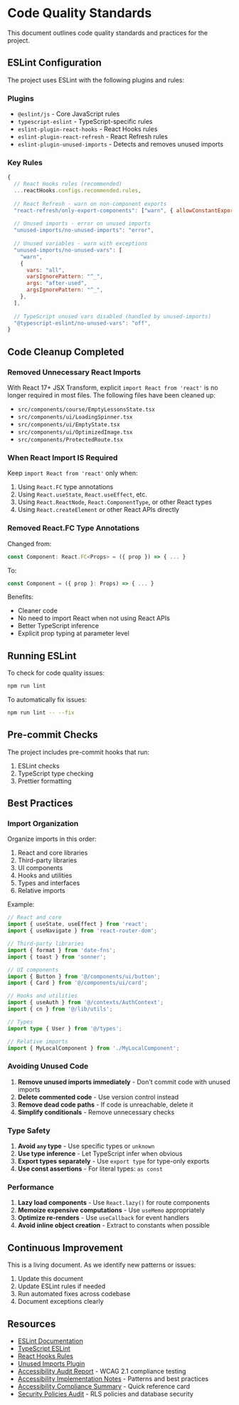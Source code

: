 # Code Quality Standards

This document outlines code quality standards and practices for the project.

## ESLint Configuration

The project uses ESLint with the following plugins and rules:

### Plugins
- `@eslint/js` - Core JavaScript rules
- `typescript-eslint` - TypeScript-specific rules
- `eslint-plugin-react-hooks` - React Hooks rules
- `eslint-plugin-react-refresh` - React Refresh rules
- `eslint-plugin-unused-imports` - Detects and removes unused imports

### Key Rules

```javascript
{
  // React Hooks rules (recommended)
  ...reactHooks.configs.recommended.rules,
  
  // React Refresh - warn on non-component exports
  "react-refresh/only-export-components": ["warn", { allowConstantExport: true }],
  
  // Unused imports - error on unused imports
  "unused-imports/no-unused-imports": "error",
  
  // Unused variables - warn with exceptions
  "unused-imports/no-unused-vars": [
    "warn",
    {
      vars: "all",
      varsIgnorePattern: "^_",
      args: "after-used",
      argsIgnorePattern: "^_",
    },
  ],
  
  // TypeScript unused vars disabled (handled by unused-imports)
  "@typescript-eslint/no-unused-vars": "off",
}
```

## Code Cleanup Completed

### Removed Unnecessary React Imports

With React 17+ JSX Transform, explicit `import React from 'react'` is no longer required in most files. The following files have been cleaned up:

- `src/components/course/EmptyLessonsState.tsx`
- `src/components/ui/LoadingSpinner.tsx`
- `src/components/ui/EmptyState.tsx`
- `src/components/ui/OptimizedImage.tsx`
- `src/components/ProtectedRoute.tsx`

### When React Import IS Required

Keep `import React from 'react'` only when:
1. Using `React.FC` type annotations
2. Using `React.useState`, `React.useEffect`, etc.
3. Using `React.ReactNode`, `React.ComponentType`, or other React types
4. Using `React.createElement` or other React APIs directly

### Removed React.FC Type Annotations

Changed from:
```typescript
const Component: React.FC<Props> = ({ prop }) => { ... }
```

To:
```typescript
const Component = ({ prop }: Props) => { ... }
```

Benefits:
- Cleaner code
- No need to import React when not using React APIs
- Better TypeScript inference
- Explicit prop typing at parameter level

## Running ESLint

To check for code quality issues:

```bash
npm run lint
```

To automatically fix issues:

```bash
npm run lint -- --fix
```

## Pre-commit Checks

The project includes pre-commit hooks that run:
1. ESLint checks
2. TypeScript type checking
3. Prettier formatting

## Best Practices

### Import Organization

Organize imports in this order:
1. React and core libraries
2. Third-party libraries
3. UI components
4. Hooks and utilities
5. Types and interfaces
6. Relative imports

Example:
```typescript
// React and core
import { useState, useEffect } from 'react';
import { useNavigate } from 'react-router-dom';

// Third-party libraries
import { format } from 'date-fns';
import { toast } from 'sonner';

// UI components
import { Button } from '@/components/ui/button';
import { Card } from '@/components/ui/card';

// Hooks and utilities
import { useAuth } from '@/contexts/AuthContext';
import { cn } from '@/lib/utils';

// Types
import type { User } from '@/types';

// Relative imports
import { MyLocalComponent } from './MyLocalComponent';
```

### Avoiding Unused Code

1. **Remove unused imports immediately** - Don't commit code with unused imports
2. **Delete commented code** - Use version control instead
3. **Remove dead code paths** - If code is unreachable, delete it
4. **Simplify conditionals** - Remove unnecessary checks

### Type Safety

1. **Avoid `any` type** - Use specific types or `unknown`
2. **Use type inference** - Let TypeScript infer when obvious
3. **Export types separately** - Use `export type` for type-only exports
4. **Use const assertions** - For literal types: `as const`

### Performance

1. **Lazy load components** - Use `React.lazy()` for route components
2. **Memoize expensive computations** - Use `useMemo` appropriately
3. **Optimize re-renders** - Use `useCallback` for event handlers
4. **Avoid inline object creation** - Extract to constants when possible

## Continuous Improvement

This is a living document. As we identify new patterns or issues:
1. Update this document
2. Update ESLint rules if needed
3. Run automated fixes across codebase
4. Document exceptions clearly

## Resources

- [ESLint Documentation](https://eslint.org/docs/latest/)
- [TypeScript ESLint](https://typescript-eslint.io/)
- [React Hooks Rules](https://react.dev/reference/rules)
- [Unused Imports Plugin](https://www.npmjs.com/package/eslint-plugin-unused-imports)
- [Accessibility Audit Report](docs/ACCESSIBILITY_AUDIT.md) - WCAG 2.1 compliance testing
- [Accessibility Implementation Notes](docs/ACCESSIBILITY_NOTES.md) - Patterns and best practices
- [Accessibility Compliance Summary](docs/ACCESSIBILITY_COMPLIANCE_SUMMARY.md) - Quick reference card
- [Security Policies Audit](docs/SECURITY_POLICIES.md) - RLS policies and database security

